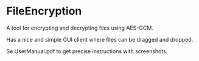 # FileEncryption

A tool for encrypting and decrypting files using AES-GCM.

Has a nice and simple GUI client where files can be dragged and dropped.

Se UserManual.pdf to get precise instructions with screenshots.
